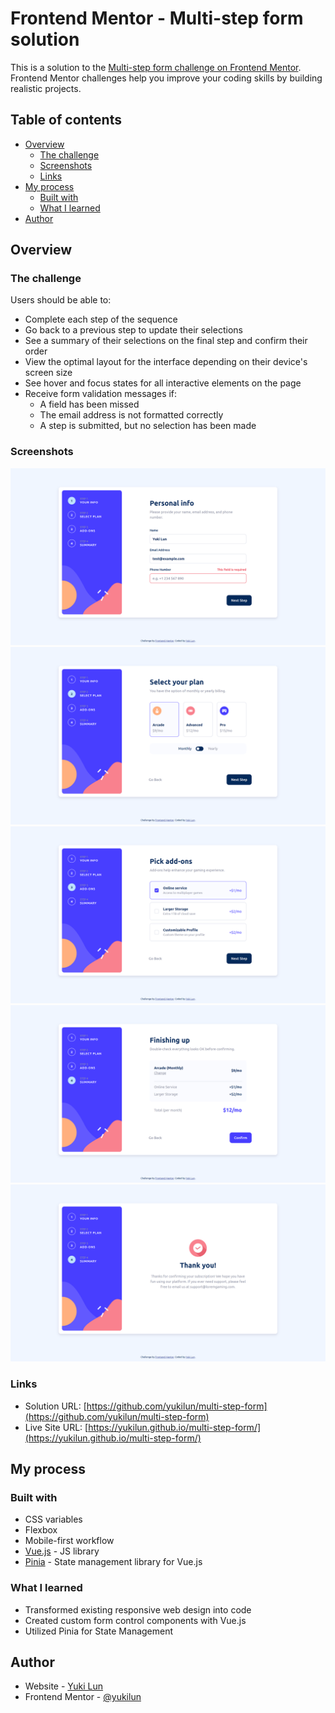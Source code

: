 # Frontend Mentor - Multi-step form solution

This is a solution to the [Multi-step form challenge on Frontend Mentor](https://www.frontendmentor.io/challenges/multistep-form-YVAnSdqQBJ). Frontend Mentor challenges help you improve your coding skills by building realistic projects. 

## Table of contents

- [Overview](#overview)
  - [The challenge](#the-challenge)
  - [Screenshots](#screenshots)
  - [Links](#links)
- [My process](#my-process)
  - [Built with](#built-with)
  - [What I learned](#what-i-learned)
- [Author](#author)

## Overview

### The challenge

Users should be able to:

- Complete each step of the sequence
- Go back to a previous step to update their selections
- See a summary of their selections on the final step and confirm their order
- View the optimal layout for the interface depending on their device's screen size
- See hover and focus states for all interactive elements on the page
- Receive form validation messages if:
  - A field has been missed
  - The email address is not formatted correctly
  - A step is submitted, but no selection has been made

### Screenshots

![](./public/screenshot-desktop-1.png)
![](./public/screenshot-desktop-2.png)
![](./public/screenshot-desktop-3.png)
![](./public/screenshot-desktop-4.png)
![](./public/screenshot-desktop-5.png)

### Links

- Solution URL: [https://github.com/yukilun/multi-step-form](https://github.com/yukilun/multi-step-form)
- Live Site URL: [https://yukilun.github.io/multi-step-form/](https://yukilun.github.io/multi-step-form/)

## My process

### Built with
- CSS variables
- Flexbox
- Mobile-first workflow
- [Vue.js](https://vuejs.org/) - JS library
- [Pinia]() - State management library for Vue.js 


### What I learned

- Transformed existing responsive web design into code
- Created custom form control components with Vue.js
- Utilized Pinia for State Management

## Author

- Website - [Yuki Lun](https://www.yukilun.com)
- Frontend Mentor - [@yukilun](https://www.frontendmentor.io/profile/yukilun)